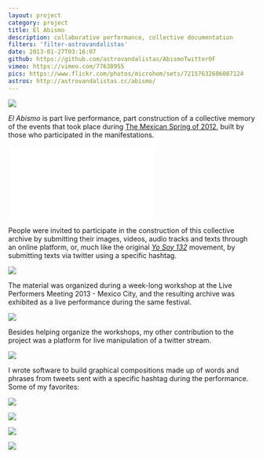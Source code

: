 ```yaml
---
layout: project
category: project
title: El Abismo
description: collaborative performance, collective documentation
filters: 'filter-astrovandalistas'
date: 2013-01-27T03:16:07
github: https://github.com/astrovandalistas/AbismoTwitterOF
vimeo: https://vimeo.com/77638955
pics: https://www.flickr.com/photos/microhom/sets/72157632606087124
astros: http://astrovandalistas.cc/abismo/
---
```

![](/images/projects/el-abismo/logoHEADER1.jpg)

*El Abismo* is part live performance, part construction of a collective memory of the events that took place during [The Mexican Spring of 2012](http://en.wikipedia.org/wiki/Yo_Soy_132), built by those who participated in the manifestations.

<div class="video-wrapper video-wrapper-16x9">
    <iframe src="//player.vimeo.com/video/77638955?title=0&amp;byline=0&amp;portrait=0&amp;color=a9aeb0" frameborder="0" webkitallowfullscreen="" mozallowfullscreen="" allowfullscreen=""></iframe>
</div>

People were invited to participate in the construction of this collective archive by submitting their images, videos, audio tracks and texts through an online platform, or, much like the original [*Yo Soy 132*](http://en.wikipedia.org/wiki/Yo_Soy_132) movement, by submitting texts via twitter using a specific hashtag.

![](/images/projects/el-abismo/abismo10.jpg)

The material was organized during a week-long workshop at the Live Performers Meeting 2013 - Mexico City, and the resulting archive was exhibited as a live performance during the same festival.

![](/images/projects/el-abismo/abismoLPM03.jpg)

Besides helping organize the workshops, my other contribution to the project was a platform for live manipulation of a twitter stream.

![](/images/projects/el-abismo/abismoLPM05.jpg)

I wrote software to build graphical compositions made up of words and phrases from tweets sent with a specific hashtag during the performance. Some of my favorites:

![](/images/projects/el-abismo/abismoTwitter05.jpg)

![](/images/projects/el-abismo/abismoTwitter03.jpg)

![](/images/projects/el-abismo/abismoTwitter01.jpg)

![](/images/projects/el-abismo/abismoTwitter00.jpg)
